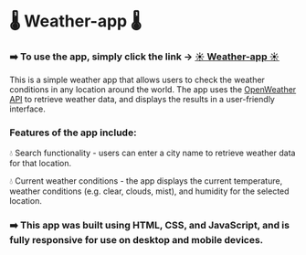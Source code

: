 # 🌡️ Weather-app 🌡️

### ➡️ To use the app, simply click the link -> [☀️ Weather-app ☀️](https://milgit-007.github.io/Weather-app/)

This is a simple weather app that allows users to check the weather conditions in any location around the world. The app uses the [OpenWeather API](https://openweathermap.org/api) to retrieve weather data, and displays the results in a user-friendly interface.

### Features of the app include:

💧 Search functionality - users can enter a city name to retrieve weather data for that location.

💧 Current weather conditions - the app displays the current temperature, weather conditions (e.g. clear, clouds, mist), and humidity for the selected location.

### ➡️ This app was built using HTML, CSS, and JavaScript, and is fully responsive for use on desktop and mobile devices.


